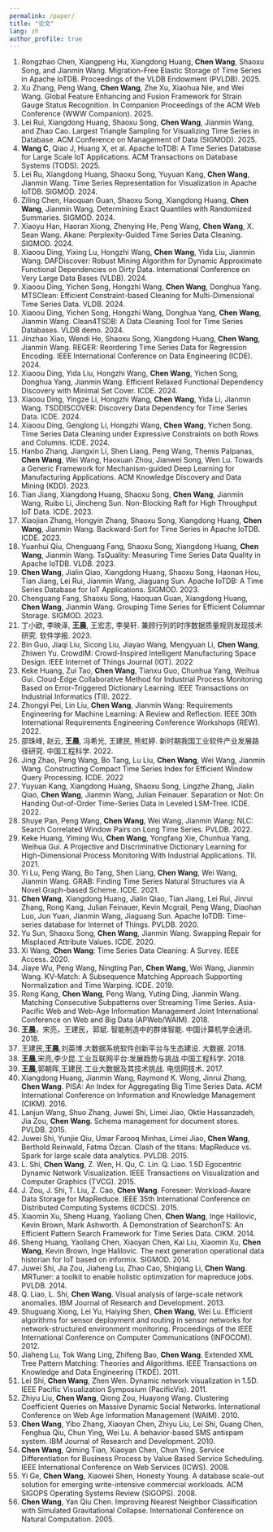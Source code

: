 ```yaml
---
permalink: /paper/
title: "论文"
lang: zh
author_profile: true
---
```


1. Rongzhao Chen, Xiangpeng Hu, Xiangdong Huang, **Chen Wang**, Shaoxu Song, and Jianmin Wang. Migration-Free Elastic Storage of Time Series in Apache IoTDB. Proceedings of the VLDB Endowment (PVLDB). 2025.
2. Xu Zhang, Peng Wang, **Chen Wang**, Zhe Xu, Xiaohua Nie, and Wei Wang. Global Feature Enhancing and Fusion Framework for Strain Gauge Status Recognition. In Companion Proceedings of the ACM Web Conference (WWW Companion). 2025.
3. Lei Rui, Xiangdong Huang, Shaoxu Song, **Chen Wang**, Jianmin Wang, and Zhao Cao. Largest Triangle Sampling for Visualizing Time Series in Database. ACM Conference on Management of Data (SIGMOD). 2025.
4. **Wang C**, Qiao J, Huang X, et al. Apache IoTDB: A Time Series Database for Large Scale IoT Applications. ACM Transactions on Database Systems (TODS). 2025.
5. Lei Ru, Xiangdong Huang, Shaoxu Song, Yuyuan Kang, **Chen Wang**, Jianmin Wang. Time Series Representation for Visualization in Apache IoTDB. SIGMOD. 2024.
6. Ziling Chen, Haoquan Guan, Shaoxu Song, Xiangdong Huang, **Chen Wang**, Jianmin Wang. Determining Exact Quantiles with Randomized Summaries. SIGMOD. 2024.
7. Xiaoyu Han, Haoran Xiong, Zhenying He, Peng Wang, **Chen Wang**, X. Sean Wang. Akane: Perplexity-Guided Time Series Data Cleaning. SIGMOD. 2024.
8. Xiaoou Ding, Yixing Lu, Hongzhi Wang, **Chen Wang**, Yida Liu, Jianmin Wang. DAFDiscover: Robust Mining Algorithm for Dynamic Approximate Functional Dependencies on Dirty Data. International Conference on Very Large Data Bases (VLDB). 2024.
9. Xiaoou Ding, Yichen Song, Hongzhi Wang, **Chen Wang**, Donghua Yang. MTSClean: Efficient Constraint-based Cleaning for Multi-Dimensional Time Series Data. VLDB. 2024.
10. Xiaoou Ding, Yichen Song, Hongzhi Wang, Donghua Yang, **Chen Wang**, Jianmin Wang. Clean4TSDB: A Data Cleaning Tool for Time Series Databases. VLDB demo. 2024.
11. Jinzhao Xiao, Wendi He, Shaoxu Song, Xiangdong Huang, **Chen Wang**, Jianmin Wang. REGER: Reordering Time Series Data for Regression Encoding. IEEE International Conference on Data Engineering (ICDE). 2024.
12. Xiaoou Ding, Yida Liu, Hongzhi Wang, **Chen Wang**, Yichen Song, Donghua Yang, Jianmin Wang. Efficient Relaxed Functional Dependency Discovery with Minimal Set Cover. ICDE. 2024.
13. Xiaoou Ding, Yingze Li, Hongzhi Wang, **Chen Wang**, Yida Li, Jianmin Wang. TSDDISCOVER: Discovery Data Dependency for Time Series Data. ICDE. 2024.
14. Xiaoou Ding, Genglong Li, Hongzhi Wang, **Chen Wang**, Yichen Song. Time Series Data Cleaning under Expressive Constraints on both Rows and Columns. ICDE. 2024.
15. Hanbo Zhang, Jiangxin Li, Shen Liang, Peng Wang, Themis Palpanas, **Chen Wang**, Wei Wang, Haoxuan Zhou, Jianwei Song, Wen Lu. Towards a Generic Framework for Mechanism-guided Deep Learning for Manufacturing Applications. ACM Knowledge Discovery and Data Mining (KDD). 2023.
16. Tian Jiang, Xiangdong Huang, Shaoxu Song, **Chen Wang**, Jianmin Wang, Ruibo Li, Jincheng Sun. Non-Blocking Raft for High Throughput IoT Data. ICDE. 2023.
17. Xiaojian Zhang, Hongyin Zhang, Shaoxu Song, Xiangdong Huang, **Chen Wang**, Jianmin Wang. Backward-Sort for Time Series in Apache IoTDB. ICDE. 2023.
18. Yuanhui Qiu, Chenguang Fang, Shaoxu Song, Xiangdong Huang, **Chen Wang**, Jianmin Wang. TsQuality: Measuring Time Series Data Quality in Apache IoTDB. VLDB. 2023.
19. **Chen Wang**, Jialin Qiao, Xiangdong Huang, Shaoxu Song, Haonan Hou, Tian Jiang, Lei Rui, Jianmin Wang, Jiaguang Sun. Apache IoTDB: A Time Series Database for IoT Applications. SIGMOD. 2023.
20. Chenguang Fang, Shaoxu Song, Haoquan Guan, Xiangdong Huang, **Chen Wang**, Jianmin Wang. Grouping Time Series for Efficient Columnar Storage. SIGMOD. 2023.
21. 丁小欧, 李映泽, **王晨**, 王宏志, 李昊轩. 兼顾行列的时序数据质量规则发现技术研究. 软件学报. 2023.
22. Bin Guo, Jiaqi Liu, Sicong Liu, Jiayao Wang, Mengyuan Li, **Chen Wang**, Zhiwen Yu. CrowdIM: Crowd-Inspired Intelligent Manufacturing Space Design. IEEE Internet of Things Journal (IOT). 2022
23. Keke Huang, Zui Tao, **Chen Wang**, Tianxu Guo, Chunhua Yang, Weihua Gui. Cloud-Edge Collaborative Method for Industrial Process Monitoring Based on Error-Triggered Dictionary Learning. IEEE Transactions on Industrial Informatics (TII). 2022.
24. Zhongyi Pei, Lin Liu, **Chen Wang**, Jianmin Wang: Requirements Engineering for Machine Learning: A Review and Reflection. IEEE 30th International Requirements Engineering Conference Workshops (REW). 2022.
25. 邵珠峰, 赵云, **王晨**, 冯希光, 王建民, 熊虹婷. 新时期我国工业软件产业发展路径研究. 中国工程科学. 2022.
26. Jing Zhao, Peng Wang, Bo Tang, Lu Liu, **Chen Wang**, Wei Wang, Jianmin Wang. Constructing Compact Time Series Index for Efficient Window Query Processing. ICDE. 2022
27. Yuyuan Kang, Xiangdong Huang, Shaoxu Song, Lingzhe Zhang, Jialin Qiao, **Chen Wang**, Jianmin Wang, Julian Feinauer. Separation or Not: On Handing Out-of-Order Time-Series Data in Leveled LSM-Tree. ICDE. 2022.
28. Shuye Pan, Peng Wang, **Chen Wang**, Wei Wang, Jianmin Wang: NLC: Search Correlated Window Pairs on Long Time Series. PVLDB. 2022.
29. Keke Huang, Yiming Wu, **Chen Wang**, Yongfang Xie, Chunhua Yang, Weihua Gui. A Projective and Discriminative Dictionary Learning for High-Dimensional Process Monitoring With Industrial Applications. TII. 2021.
30. Yi Lu, Peng Wang, Bo Tang, Shen Liang, **Chen Wang**, Wei Wang, Jianmin Wang. GRAB: Finding Time Series Natural Structures via A Novel Graph-based Scheme. ICDE. 2021.
31. **Chen Wang**, Xiangdong Huang, Jialin Qiao, Tian Jiang, Lei Rui, Jinrui Zhang, Rong Kang, Julian Feinauer, Kevin Mcgrail, Peng Wang, Diaohan Luo, Jun Yuan, Jianmin Wang, Jiaguang Sun. Apache IoTDB: Time-series database for Internet of Things. PVLDB. 2020.
32. Yu Sun, Shaoxu Song, **Chen Wang**, Jianmin Wang. Swapping Repair for Misplaced Attribute Values. ICDE. 2020.
33. Xi Wang, **Chen Wang**: Time Series Data Cleaning: A Survey. IEEE Access. 2020.
34. Jiaye Wu, Peng Wang, Ningting Pan, **Chen Wang**, Wei Wang, Jianmin Wang. KV-Match: A Subsequence Matching Approach Supporting Normalization and Time Warping. ICDE. 2019. 
35. Rong Kang, **Chen Wang**, Peng Wang, Yuting Ding, Jianmin Wang. Matching Consecutive Subpatterns over Streaming Time Series. Asia-Pacific Web and Web-Age Information Management Joint International Conference on Web and Big Data (APWeb/WAIM). 2018.
36. **王晨**，宋亮，王建民，郭斌. 智能制造中的群体智能. 中国计算机学会通讯. 2018.
37. 王建民,**王晨**,刘英博.大数据系统软件创新平台与生态建设. 大数据. 2018.
38. **王晨**,宋亮,李少昆.工业互联网平台:发展趋势与挑战.中国工程科学. 2018.
39. **王晨**,郭朝晖,王建民.工业大数据及其技术挑战. 电信网技术. 2017.
40. Xiangdong Huang, Jianmin Wang, Raymond K. Wong, Jinrui Zhang, **Chen Wang**. PISA: An Index for Aggregating Big Time Series Data. ACM International Conference on Information and Knowledge Management (CIKM). 2016.
41. Lanjun Wang, Shuo Zhang, Juwei Shi, Limei Jiao, Oktie Hassanzadeh, Jia Zou, **Chen Wang**. Schema management for document stores. PVLDB. 2015.
42. Juwei Shi, Yunjie Qiu, Umar Farooq Minhas, Limei Jiao, **Chen Wang**, Berthold Reinwald,  Fatma Özcan. Clash of the titans: MapReduce vs. Spark for large scale data analytics. PVLDB. 2015.
43. L. Shi, **Chen Wang**, Z. Wen, H. Qu, C. Lin. Q. Liao. 1.5D Egocentric Dynamic Network Visualization. IEEE Transactions on Visualization and Computer Graphics (TVCG). 2015.
44. J. Zou, J. Shi, T. Liu, Z. Cao, **Chen Wang**. Foreseer: Workload-Aware Data Storage for MapReduce. IEEE 35th International Conference on Distributed Computing Systems (ICDCS). 2015.
45. Xiaomin Xu, Sheng Huang, Yaoliang Chen, **Chen Wang**, Inge Halilovic, Kevin Brown, Mark Ashworth. A Demonstration of SearchonTS: An Efficient Pattern Search Framework for Time Series Data. CIKM. 2014.
46. Sheng Huang, Yaoliang Chen, Xiaoyan Chen, Kai Liu, Xiaomin Xu, **Chen Wang**, Kevin Brown, Inge Halilovic. The next generation operational data historian for IoT based on informix. SIGMOD. 2014. 
47. Juwei Shi, Jia Zou, Jiaheng Lu, Zhao Cao, Shiqiang Li, **Chen Wang**. MRTuner: a toolkit to enable holistic optimization for mapreduce jobs. PVLDB. 2014.
48. Q. Liao, L. Shi, **Chen Wang**. Visual analysis of large-scale network anomalies. IBM Journal of Research and Development. 2013.
49. Shuguang Xiong, Lei Yu, Haiying Shen, **Chen Wang**, Wei Lu. Efficient algorithms for sensor deployment and routing in sensor networks for network-structured environment monitoring. Proceedings of the IEEE International Conference on Computer Communications (INFOCOM). 2012.
50. Jiaheng Lu, Tok Wang Ling, Zhifeng Bao, **Chen Wang**. Extended XML Tree Pattern Matching: Theories and Algorithms. IEEE Transactions on Knowledge and Data Engineering (TKDE). 2011.
51. Lei Shi, **Chen Wang**, Zhen Wen. Dynamic network visualization in 1.5D. IEEE Pacific Visualization Symposium (PacificVis). 2011.
52. Zhiyu Liu, **Chen Wang**, Qiong Zou, Huayong Wang. Clustering Coefficient Queries on Massive Dynamic Social Networks. International Conference on Web Age Information Management (WAIM). 2010.
53. **Chen Wang**, Yibo Zhang, Xiaoyan Chen, Zhiyu Liu, Lei Shi, Guang Chen, Fenghua Qiu, Chun Ying, Wei Lu. A behavior-based SMS antispam system. IBM Journal of Research and Development. 2010.
54. **Chen Wang**, Qiming Tian, Xiaoyan Chen, Chun Ying. Service Differentiation for Business Process by Value Based Service Scheduling. IEEE International Conference on Web Services (ICWS). 2008.
55. Yi Ge, **Chen Wang**, Xiaowei Shen, Honesty Young. A database scale-out solution for emerging write-intensive commercial workloads. ACM SIGOPS Operating Systems Review (SIGOPS). 2008.
56. **Chen Wang**, Yan Qiu Chen. Improving Nearest Neighbor Classification with Simulated Gravitational Collapse. International Conference on Natural Computation. 2005.






